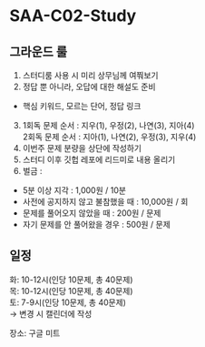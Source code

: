 # SAA-C02-Study


## 그라운드 룰
1. 스터디룸 사용 시 미리 상무님께 여쭤보기
2. 정답 뿐 아니라, 오답에 대한 해설도 준비
- 핵심 키워드, 모르는 단어, 정답 링크
3. 1회독 문제 순서 : 지우(1), 우정(2), 나연(3), 지아(4)  
   2회독 문제 순서 : 지아(1), 나연(2), 우정(3), 지우(4)
4. 이번주 문제 분량을 상단에 작성하기
5. 스터디 이후 깃헙 레포에 리드미로 내용 올리기
6. 벌금 : 
  - 5분 이상 지각 : 1,000원 / 10분
  - 사전에 공지하지 않고 불참했을 때 : 10,000원 / 회
  - 문제를 풀어오지 않았을 때 : 200원 / 문제
  - 자기 문제를 안 풀어왔을 경우 : 500원 / 문제

## 일정
화: 10-12시(인당 10문제, 총 40문제)  
목: 10-12시(인당 10문제, 총 40문제)  
토: 7-9시(인당 10문제, 총 40문제)  
→ 변경 시 캘린더에 작성

장소: 구글 미트
